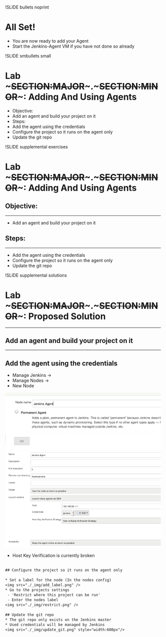 !SLIDE bullets noprint
# All Set!
* You are now ready to add your Agent
* Start the Jenkins-Agent VM if you have not done so already

!SLIDE smbullets small
# Lab ~~~SECTION:MAJOR~~~.~~~SECTION:MINOR~~~: Adding And Using Agents
* Objective:
 * Add an agent and build your project on it
* Steps:
 * Add the agent using the credentials
 * Configure the project so it runs on the agent only
 * Update the git repo

!SLIDE supplemental exercises
# Lab ~~~SECTION:MAJOR~~~.~~~SECTION:MINOR~~~: Adding And Using Agents

## Objective:

****

* Add an agent and build your project on it

## Steps:

****

* Add the agent using the credentials
* Configure the project so it runs on the agent only
* Update the git repo

!SLIDE supplemental solutions
# Lab ~~~SECTION:MAJOR~~~.~~~SECTION:MINOR~~~: Proposed Solution

****

## Add an agent and build your project on it

****

## Add the agent using the credentials

* Manage Jenkins ->
* Manage Nodes ->
* New Node

<img src="./_img/add_node2.png" style="width:600px" />
<img src="./_img/add_node.png" style="width:600px" />

* Host Key Verification is currently broken

~~~PAGEBREAK~~~

## Configure the project so it runs on the agent only

* Set a label for the node (In the nodes config)
<img src="./_img/add_label.png" />
* Go to the projects settings
 - 'Restrict where this project can be run'
 - Enter the nodes label
<img src="./_img/restrict.png" />

## Update the git repo
* The git repo only exists on the Jenkins master
* Used credentials will be managed by Jenkins
<img src="./_img/update_git.png" style="width:600px"/>


